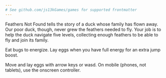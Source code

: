 ```yaml
---
# See github.com/js13kGames/games for supported frontmatter
---
```

Feathers Not Found tells the story of a duck whose family has flown away. Our poor duck, though, never grew the feathers needed to fly. Your job is to help the duck navigate five levels, collecting enough feathers to be able to fly and join its family. 

Eat bugs to energize. Lay eggs when you have full energy for an extra jump boost. 

Move and lay eggs with arrow keys or wasd. On mobile (phones, not tablets), use the onscreen controller.